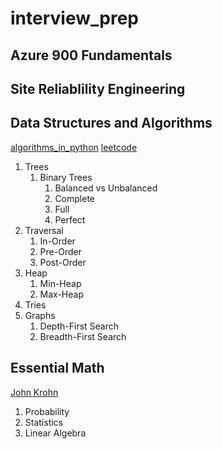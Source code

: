 # interview_prep

## Azure 900 Fundamentals
## Site Reliablility Engineering
## Data Structures and Algorithms
  [algorithms_in_python](https://github.com/davidharrisnet/algorithms_in_python)
  [leetcode](https://github.com/davidharrisnet/leetcode)
1. Trees
   1. Binary Trees
      1. Balanced vs Unbalanced
      2. Complete
      3. Full
      4. Perfect
  1. Traversal
     1. In-Order
     2. Pre-Order
     3. Post-Order
  1. Heap
     1. Min-Heap
     2. Max-Heap
  1. Tries
  2. Graphs
     1. Depth-First Search
     2. Breadth-First Search
## Essential Math
[John Krohn](https://github.com/jonkrohn/ML-foundations)
1. Probability
2. Statistics
3. Linear Algebra
   
